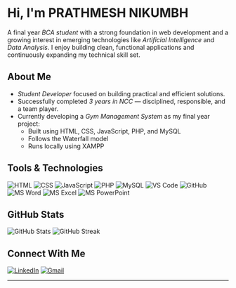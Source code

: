 # Hi, I'm PRATHMESH NIKUMBH

A final year *BCA student* with a strong foundation in web development and a growing interest in emerging technologies like *Artificial Intelligence* and *Data Analysis*. I enjoy building clean, functional applications and continuously expanding my technical skill set.

## About Me
- *Student Developer* focused on building practical and efficient solutions.
- Successfully completed *3 years in NCC* — disciplined, responsible, and a team player.
- Currently developing a *Gym Management System* as my final year project:
  - Built using HTML, CSS, JavaScript, PHP, and MySQL
  - Follows the Waterfall model
  - Runs locally using XAMPP

## Tools & Technologies

![HTML](https://img.shields.io/badge/HTML5-E34F26?style=for-the-badge&logo=html5&logoColor=white)
![CSS](https://img.shields.io/badge/CSS3-1572B6?style=for-the-badge&logo=css3&logoColor=white)
![JavaScript](https://img.shields.io/badge/JavaScript-F7DF1E?style=for-the-badge&logo=javascript&logoColor=black)
![PHP](https://img.shields.io/badge/PHP-777BB4?style=for-the-badge&logo=php&logoColor=white)
![MySQL](https://img.shields.io/badge/MySQL-005C84?style=for-the-badge&logo=mysql&logoColor=white)
![VS Code](https://img.shields.io/badge/VS_Code-007ACC?style=for-the-badge&logo=visual-studio-code&logoColor=white)
![GitHub](https://img.shields.io/badge/GitHub-000000?style=for-the-badge&logo=github&logoColor=white)
![MS Word](https://img.shields.io/badge/MS_Word-2B579A?style=for-the-badge&logo=microsoft-word&logoColor=white)
![MS Excel](https://img.shields.io/badge/MS_Excel-217346?style=for-the-badge&logo=microsoft-excel&logoColor=white)
![MS PowerPoint](https://img.shields.io/badge/MS_PowerPoint-B7472A?style=for-the-badge&logo=microsoft-powerpoint&logoColor=white)

## GitHub Stats

![GitHub Stats](https://github-readme-stats.vercel.app/api?username=Prathmesh2705&show_icons=true&theme=radical)
![GitHub Streak](https://github-readme-streak-stats.herokuapp.com/?user=Prathmesh2705&theme=radical)

## Connect With Me

[![LinkedIn](https://img.shields.io/badge/LinkedIn-0077B5?style=for-the-badge&logo=linkedin&logoColor=white)](https://www.linkedin.com/in/prathmesh-nikumbh-p2705n?utm_source=share&utm_campaign=share_via&utm_content=profile&utm_medium=android_app)
[![Gmail](https://img.shields.io/badge/Gmail-D14836?style=for-the-badge&logo=gmail&logoColor=white)](mailto:nikumbhprathmesh534@gmail.com)

---

